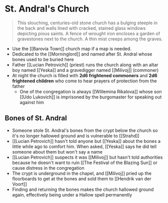 # St. Andral's Church
> This slouching, centuries-old stone church has a bulging steeple in the back and walls lined with cracked, stained glass windows depicting pious saints. A fence of wrought iron encloses a garden of gravestones next to the church. A thin mist creeps among the graves.

* Use the [[Barovia Town]] church map if a map is needed.
* Dedicated to the [[Morninglord]] and named after St. Andral whose bones used to be buried here
* Father [[Lucian Petrovich]] (priest) runs the church along with an altar boy named [[Yeska]] and a gravedigger named [[Milivoj]] (commoner)
* At night the church is filled with **2d6 frightened commoners** and **2d6 frightened children** who come to hear prayers of protection from the father
  * One of the congregation is always [[Willemina Rikalova]] whose son [[Udo Lukovich]] is imprisoned by the burgomaster for speaking out against him

## Bones of St. Andral
* Someone stole St. Andral's bones from the crypt below the church so it's no longer hallowed ground and is vulnerable to [[Strahd]]
* [[Lucian Petrovich]] hasn't told anyone but [[Yeska]] about the bones a little while ago to comfort him. When asked, [[Yeska]] says he did tell someone about them but won't say a name
* [[Lucian Petrovich]] suspects it was [[Milivoj]] but hasn't told authorities because he doesn't want to ruin [[The Festival of the Blazing Sun]] or cause distress in the congregation
* The crypt is underground in the chapel, and [[Milivoj]] pried up the floorboards to get at the bones and sold them to [[Hendrik van der Voort]]
* Finding and returning the bones makes the church hallowed ground again, effectively being under a Hallow spell permanently                                                